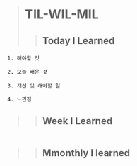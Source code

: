 ># TIL-WIL-MIL
>>## Today I Learned
```
1. 해야할 것

2. 오늘 배운 것

3. 개선 및 해야할 일

4. 느낀점
```
>>## Week I Learned
```

```
>>## Mmonthly I learned
```
```
